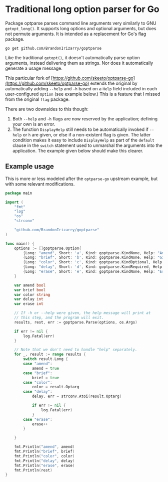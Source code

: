 # Traditional long option parser for Go

Package optparse parses command line arguments very similarly to GNU
`getopt_long()`. It supports long options and optional arguments, but
does not permute arguments. It is intended as a replacement for Go's
flag package.

    go get github.com/BrandonIrizarry/goptparse

Like the traditional `getopt()`, it doesn't automatically parse option
arguments, instead delivering them as strings. Nor does it automatically
generate a usage message.

This particular fork of
[https://github.com/skeeto/optparse-go](https://github.com/skeeto/optparse-go)
extends the original by automatically adding `--help` and `-h` based
on a `Help` field included in each user-configured `Option` (see
example below.) This is a feature that I missed from the original
`flag` package.

There are two downsides to this though:

1. Both `--help` and `-h` flags are now reserved by the application;
   defining your own is an error.
2. The function `DisplayHelp` still needs to be automatically invoked
   if `--help` or `h` are given, or else if a non-existent flag is
   given. The latter condition makes it easy to include `DisplayHelp`
   as part of the `default` clause in the `switch` statement used to
   unmarshal the arguments into the application. The example given
   below should make this clearer.

## Example usage

This is more or less modeled after the `optparse-go` upstream example,
but with some relevant modifications.

```go
package main

import (
	"fmt"
	"log"
	"os"
	"strconv"

	"github.com/BrandonIrizarry/goptparse"
)

func main() {
	options := []goptparse.Option{
		{Long: "amend", Short: 'a', Kind: goptparse.KindNone, Help: "Amend something"},
		{Long: "brief", Short: 'b', Kind: goptparse.KindNone, Help: "Give a brief summary"},
		{Long: "color", Short: 'c', Kind: goptparse.KindOptional, Help: "Colorize output"},
		{Long: "delay", Short: 'd', Kind: goptparse.KindRequired, Help: "Add an ARG millisecond delay"},
		{Long: "erase", Short: 'e', Kind: goptparse.KindNone, Help: "Erase it"},
	}

	var amend bool
	var brief bool
	var color string
	var delay int
	var erase int

	// If -h or --help were given, the help message will print at
	// this step, and the program will exit.
	results, rest, err := goptparse.Parse(options, os.Args)

	if err != nil {
		log.Fatal(err)
	}

	// Note that we don't need to handle "help" separately.
	for _, result := range results {
		switch result.Long {
		case "amend":
			amend = true
		case "brief":
			brief = true
		case "color":
			color = result.Optarg
		case "delay":
			delay, err = strconv.Atoi(result.Optarg)

			if err != nil {
				log.Fatal(err)
			}
		case "erase":
			erase++
		}

	}

	fmt.Println("amend", amend)
	fmt.Println("brief", brief)
	fmt.Println("color", color)
	fmt.Println("delay", delay)
	fmt.Println("erase", erase)
	fmt.Println(rest)
}
```

